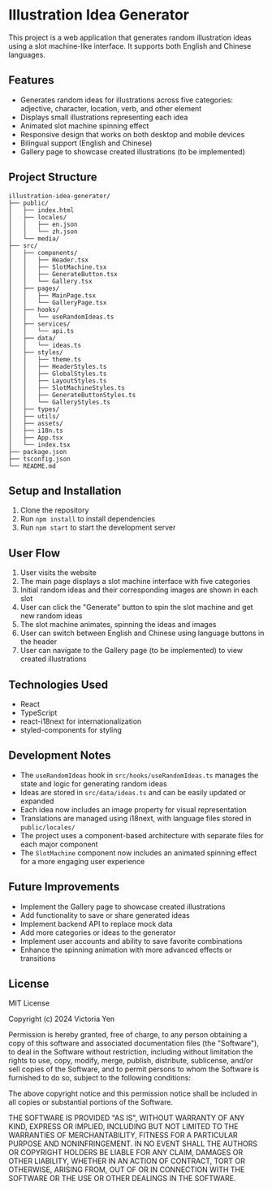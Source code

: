 # Illustration Idea Generator

This project is a web application that generates random illustration ideas using a slot machine-like interface. It supports both English and Chinese languages.

## Features

- Generates random ideas for illustrations across five categories: adjective, character, location, verb, and other element
- Displays small illustrations representing each idea
- Animated slot machine spinning effect
- Responsive design that works on both desktop and mobile devices
- Bilingual support (English and Chinese)
- Gallery page to showcase created illustrations (to be implemented)

## Project Structure

```
illustration-idea-generator/
├── public/
│   ├── index.html
│   ├── locales/
│   │   ├── en.json
│   │   └── zh.json
│   └── media/
├── src/
│   ├── components/
│   │   ├── Header.tsx
│   │   ├── SlotMachine.tsx
│   │   ├── GenerateButton.tsx
│   │   └── Gallery.tsx
│   ├── pages/
│   │   ├── MainPage.tsx
│   │   └── GalleryPage.tsx
│   ├── hooks/
│   │   └── useRandomIdeas.ts
│   ├── services/
│   │   └── api.ts
│   ├── data/
│   │   └── ideas.ts
│   ├── styles/
│   │   ├── theme.ts
│   │   ├── HeaderStyles.ts
│   │   ├── GlobalStyles.ts
│   │   ├── LayoutStyles.ts
│   │   ├── SlotMachineStyles.ts
│   │   ├── GenerateButtonStyles.ts
│   │   └── GalleryStyles.ts
│   ├── types/
│   ├── utils/
│   ├── assets/
│   ├── i18n.ts
│   ├── App.tsx
│   └── index.tsx
├── package.json
├── tsconfig.json
└── README.md
```

## Setup and Installation

1. Clone the repository
2. Run `npm install` to install dependencies
3. Run `npm start` to start the development server

## User Flow

1. User visits the website
2. The main page displays a slot machine interface with five categories
3. Initial random ideas and their corresponding images are shown in each slot
4. User can click the "Generate" button to spin the slot machine and get new random ideas
5. The slot machine animates, spinning the ideas and images
6. User can switch between English and Chinese using language buttons in the header
7. User can navigate to the Gallery page (to be implemented) to view created illustrations

## Technologies Used

- React
- TypeScript
- react-i18next for internationalization
- styled-components for styling

## Development Notes

- The `useRandomIdeas` hook in `src/hooks/useRandomIdeas.ts` manages the state and logic for generating random ideas
- Ideas are stored in `src/data/ideas.ts` and can be easily updated or expanded
- Each idea now includes an image property for visual representation
- Translations are managed using i18next, with language files stored in `public/locales/`
- The project uses a component-based architecture with separate files for each major component
- The `SlotMachine` component now includes an animated spinning effect for a more engaging user experience

## Future Improvements

- Implement the Gallery page to showcase created illustrations
- Add functionality to save or share generated ideas
- Implement backend API to replace mock data
- Add more categories or ideas to the generator
- Implement user accounts and ability to save favorite combinations
- Enhance the spinning animation with more advanced effects or transitions

## License

MIT License

Copyright (c) 2024 Victoria Yen

Permission is hereby granted, free of charge, to any person obtaining a copy
of this software and associated documentation files (the "Software"), to deal
in the Software without restriction, including without limitation the rights
to use, copy, modify, merge, publish, distribute, sublicense, and/or sell
copies of the Software, and to permit persons to whom the Software is
furnished to do so, subject to the following conditions:

The above copyright notice and this permission notice shall be included in all
copies or substantial portions of the Software.

THE SOFTWARE IS PROVIDED "AS IS", WITHOUT WARRANTY OF ANY KIND, EXPRESS OR
IMPLIED, INCLUDING BUT NOT LIMITED TO THE WARRANTIES OF MERCHANTABILITY,
FITNESS FOR A PARTICULAR PURPOSE AND NONINFRINGEMENT. IN NO EVENT SHALL THE
AUTHORS OR COPYRIGHT HOLDERS BE LIABLE FOR ANY CLAIM, DAMAGES OR OTHER
LIABILITY, WHETHER IN AN ACTION OF CONTRACT, TORT OR OTHERWISE, ARISING FROM,
OUT OF OR IN CONNECTION WITH THE SOFTWARE OR THE USE OR OTHER DEALINGS IN THE
SOFTWARE.
